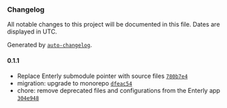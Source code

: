 ### Changelog

All notable changes to this project will be documented in this file. Dates are displayed in UTC.

Generated by [`auto-changelog`](https://github.com/CookPete/auto-changelog).

#### 0.1.1

- Replace Enterly submodule pointer with source files [`780b7e4`](https://github.com/SLUG-REST/blooio/commit/780b7e407c2db268420a244f64c17ad55db00964)
- migration: upgrade to monorepo [`dfeac54`](https://github.com/SLUG-REST/blooio/commit/dfeac54653434018690ec2003d5a3468acd90fcf)
- chore: remove deprecated files and configurations from the Enterly app [`304e948`](https://github.com/SLUG-REST/blooio/commit/304e948d818a34409057172be59f73c861d7db7e)
